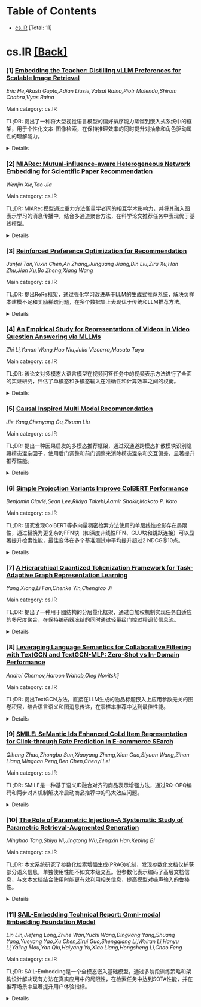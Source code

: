 <div id=toc></div>

# Table of Contents

- [cs.IR](#cs.IR) [Total: 11]


<div id='cs.IR'></div>

# cs.IR [[Back]](#toc)

### [1] [Embedding the Teacher: Distilling vLLM Preferences for Scalable Image Retrieval](https://arxiv.org/abs/2510.12014)
*Eric He,Akash Gupta,Adian Liusie,Vatsal Raina,Piotr Molenda,Shirom Chabra,Vyas Raina*

Main category: cs.IR

TL;DR: 提出了一种将大型视觉语言模型的偏好排序能力蒸馏到嵌入式系统中的框架，用于个性化文本-图像检索，在保持推理效率的同时提升对抽象和角色驱动属性的理解能力。


<details>
  <summary>Details</summary>
Motivation: 现有的嵌入式检索方法（如CLIP）主要基于字面文本-图像对训练，难以处理产品推荐中常见的抽象或角色驱动属性；而视觉语言模型虽然能灵活对齐文本和图像，但受限于上下文窗口无法直接处理大规模检索。

Method: 通过将强大的视觉语言模型的偏好排序能力蒸馏到嵌入式系统中，转移其细致的对齐能力，同时保持嵌入式方法在推理时的可扩展性。

Result: 在角色驱动的产品推荐任务上的实验表明，该方法显著优于现有的嵌入式基线方法。

Conclusion: 该方法为个性化文本-图像检索提供了一个高效的解决方案，结合了视觉语言模型的灵活性和嵌入式系统的高效性。

Abstract: Text--image retrieval is necessary for applications such as product
recommendation. Embedding-based approaches like CLIP enable efficient
large-scale retrieval via vector similarity search, but they are primarily
trained on literal caption-like text--image pairs and often fail to capture
abstract or persona-driven attributes common in product recommendation
applications (e.g., ``a gift for a mother who loves gardening''). In contrast,
state-of-the-art vision--language models (vLLMs) can align text with images in
a flexible manner, but their limited context window prevents them from directly
handling retrieval over large catalogs. We propose a framework that distills
the preference rankings of a powerful vLLM into an embedding-based system,
transferring its nuanced alignment abilities while maintaining the
inference-time scalability of an embedding-based approach. Experiments on
persona-driven product recommendation tasks demonstrate that our method
significantly outperforms existing embedding-based baselines, providing an
efficient solution for personalized text--image retrieval.

</details>


### [2] [MIARec: Mutual-influence-aware Heterogeneous Network Embedding for Scientific Paper Recommendation](https://arxiv.org/abs/2510.12054)
*Wenjin Xie,Tao Jia*

Main category: cs.IR

TL;DR: MIARec模型通过重力方法衡量学者间的相互学术影响力，并将其融入图表示学习的消息传播中，结合多通道聚合方法，在科学论文推荐任务中表现优于基线模型。


<details>
  <summary>Details</summary>
Motivation: 现有图推荐方法忽略了学术网络中普遍存在的不对称学术影响力，需要更准确地建模学者间的相互影响关系。

Method: 使用重力方法测量学者间的相互学术影响力，在消息传播过程中进行特征聚合，并采用多通道聚合方法捕捉单关系子网络的个体嵌入及其相互依赖嵌入。

Result: 在真实数据集上的实验表明，MIARec模型在三个主要评估指标上均优于基线模型。

Conclusion: MIARec模型通过考虑学术影响力的不对称性，能够更全面地理解异质学术网络，有效提升科学论文推荐性能。

Abstract: With the rapid expansion of scientific literature, scholars increasingly
demand precise and high-quality paper recommendations. Among various
recommendation methodologies, graph-based approaches have garnered attention by
effectively exploiting the structural characteristics inherent in scholarly
networks. However, these methods often overlook the asymmetric academic
influence that is prevalent in scholarly networks when learning graph
representations. To address this limitation, this study proposes the
Mutual-Influence-Aware Recommendation (MIARec) model, which employs a
gravity-based approach to measure the mutual academic influence between
scholars and incorporates this influence into the feature aggregation process
during message propagation in graph representation learning. Additionally, the
model utilizes a multi-channel aggregation method to capture both individual
embeddings of distinct single relational sub-networks and their interdependent
embeddings, thereby enabling a more comprehensive understanding of the
heterogeneous scholarly network. Extensive experiments conducted on real-world
datasets demonstrate that the MIARec model outperforms baseline models across
three primary evaluation metrics, indicating its effectiveness in scientific
paper recommendation tasks.

</details>


### [3] [Reinforced Preference Optimization for Recommendation](https://arxiv.org/abs/2510.12211)
*Junfei Tan,Yuxin Chen,An Zhang,Junguang Jiang,Bin Liu,Ziru Xu,Han Zhu,Jian Xu,Bo Zheng,Xiang Wang*

Main category: cs.IR

TL;DR: 提出ReRe框架，通过强化学习改进基于LLM的生成式推荐系统，解决负样本建模不足和奖励稀疏问题，在多个数据集上表现优于传统和LLM推荐方法。


<details>
  <summary>Details</summary>
Motivation: 当前生成式推荐系统存在两个核心限制：缺乏高质量负样本建模和依赖隐式奖励。强化学习提供自然解决方案，但在生成式推荐中应用仍面临挑战。

Method: 提出ReRe框架，包含约束束搜索提高采样效率和多样化硬负样本，同时用辅助排序奖励增强基于规则的准确度奖励，提供更细粒度的监督。

Result: 在三个真实世界数据集上的实验表明，ReRe在排序性能上持续优于传统和基于LLM的推荐方法，且在不同骨干模型和规模上都能稳健泛化。

Conclusion: ReRe不仅提升了基础模型和SFT初始化模型的性能，还系统地探索了推荐中RLVR的设计空间，为未来研究提供见解。

Abstract: Recent breakthroughs in large language models (LLMs) have fundamentally
shifted recommender systems from discriminative to generative paradigms, where
user behavior modeling is achieved by generating target items conditioned on
historical interactions. Yet current generative recommenders still suffer from
two core limitations: the lack of high-quality negative modeling and the
reliance on implicit rewards. Reinforcement learning with verifiable rewards
(RLVR) offers a natural solution by enabling on-policy sampling of harder
negatives and grounding optimization in explicit reward signals. However,
applying RLVR to generative recommenders remains non-trivial. Its unique
generation space often leads to invalid or repetitive items that undermine
sampling efficiency, and ranking supervision is sparse since most items receive
identical zero rewards. To address these challenges, we propose Reinforced
Preference Optimization for Recommendation (ReRe), a reinforcement-based
paradigm tailored to LLM-based recommenders, an important direction in
generative recommendation. ReRe incorporates constrained beam search to improve
sampling efficiency and diversify hard negatives, while augmenting rule-based
accuracy rewards with auxiliary ranking rewards for finer-grained supervision.
Extensive experiments on three real-world datasets demonstrate that ReRe
consistently outperforms both traditional and LLM-based recommenders in ranking
performance. Further analysis shows that ReRe not only enhances performance
across both base and SFT-initialized models but also generalizes robustly
across different backbone families and scales. Beyond empirical gains, we
systematically investigate the design space of RLVR in recommendation across
generation, sampling strategy, reward modeling, and optimization algorithm,
offering insights for future research.

</details>


### [4] [An Empirical Study for Representations of Videos in Video Question Answering via MLLMs](https://arxiv.org/abs/2510.12299)
*Zhi Li,Yanan Wang,Hao Niu,Julio Vizcarra,Masato Taya*

Main category: cs.IR

TL;DR: 该论文对多模态大语言模型在视频问答任务中的视频表示方法进行了全面的实证研究，评估了单模态和多模态输入在准确性和计算效率之间的权衡。


<details>
  <summary>Details</summary>
Motivation: 当前多模态大语言模型在视频问答方面取得了显著进展，但尚不清楚哪种视频表示方法最有效，以及不同模态如何在任务准确性和计算效率之间取得平衡。

Method: 系统评估了单模态输入（仅问题、字幕、视觉帧、音频信号）以及多模态组合，在两个广泛使用的基准测试VideoMME和LongVideoBench上进行实验。

Result: 视觉帧显著提高准确性但带来GPU内存和推理延迟的高昂成本，而字幕提供了轻量级但有效的替代方案，尤其适用于长视频。

Conclusion: 研究发现视频表示方法在有效性和效率之间存在明确的权衡，为设计资源感知的MLLM视频问答系统提供了实用见解。

Abstract: Multimodal large language models have recently achieved remarkable progress
in video question answering (VideoQA) by jointly processing visual, textual,
and audio information. However, it remains unclear which video representations
are most effective for MLLMs, and how different modalities balance task
accuracy against computational efficiency. In this work, we present a
comprehensive empirical study of video representation methods for VideoQA with
MLLMs. We systematically evaluate single modality inputs question only,
subtitles, visual frames, and audio signals as well as multimodal combinations,
on two widely used benchmarks: VideoMME and LongVideoBench. Our results show
that visual frames substantially enhance accuracy but impose heavy costs in GPU
memory and inference latency, while subtitles provide a lightweight yet
effective alternative, particularly for long videos. These findings highlight
clear trade-offs between effectiveness and efficiency and provide practical
insights for designing resource-aware MLLM-based VideoQA systems.

</details>


### [5] [Causal Inspired Multi Modal Recommendation](https://arxiv.org/abs/2510.12325)
*Jie Yang,Chenyang Gu,Zixuan Liu*

Main category: cs.IR

TL;DR: 提出一种因果启发的多模态推荐框架，通过双通道跨模态扩散模块识别隐藏模态混杂因子，使用后门调整和前门调整来消除模态混杂和交互偏差，显著提升推荐性能。


<details>
  <summary>Details</summary>
Motivation: 现有多模态推荐系统存在两个关键偏差：模态混杂（多个模态被相同潜在因素驱动导致虚假特征-偏好关联）和交互偏差（真实用户偏好与曝光效应和偶然点击的噪声混合）。

Method: 引入双通道跨模态扩散模块识别隐藏模态混杂因子，使用后门调整（分层匹配和向量量化码本）阻断混杂路径，应用前门调整结合因果拓扑重构构建去混杂因果子图。

Result: 在三个真实电商数据集上的广泛实验表明，该方法显著优于现有最先进基线，同时保持强可解释性。

Conclusion: 提出的因果启发的多模态推荐框架有效解决了模态混杂和交互偏差问题，在提升推荐性能的同时保持了模型的可解释性。

Abstract: Multimodal recommender systems enhance personalized recommendations in
e-commerce and online advertising by integrating visual, textual, and user-item
interaction data. However, existing methods often overlook two critical biases:
(i) modal confounding, where latent factors (e.g., brand style or product
category) simultaneously drive multiple modalities and influence user
preference, leading to spurious feature-preference associations; (ii)
interaction bias, where genuine user preferences are mixed with noise from
exposure effects and accidental clicks. To address these challenges, we propose
a Causal-inspired multimodal Recommendation framework. Specifically, we
introduce a dual-channel cross-modal diffusion module to identify hidden modal
confounders, utilize back-door adjustment with hierarchical matching and
vector-quantized codebooks to block confounding paths, and apply front-door
adjustment combined with causal topology reconstruction to build a deconfounded
causal subgraph. Extensive experiments on three real-world e-commerce datasets
demonstrate that our method significantly outperforms state-of-the-art
baselines while maintaining strong interpretability.

</details>


### [6] [Simple Projection Variants Improve ColBERT Performance](https://arxiv.org/abs/2510.12327)
*Benjamin Clavié,Sean Lee,Rikiya Takehi,Aamir Shakir,Makoto P. Kato*

Main category: cs.IR

TL;DR: 研究发现ColBERT等多向量稠密检索方法使用的单层线性投影存在局限性，通过替换为更复杂的FFN块（如深度非线性FFN、GLU块和跳跃连接）可以显著提升检索性能，最佳变体在多个基准测试中平均提升超过2 NDCG@10点。


<details>
  <summary>Details</summary>
Motivation: 探索MaxSim操作符对多向量模型训练梯度流的影响，揭示单层线性投影在ColBERT等模型中的固有局限性，并寻求通过更先进的投影块设计来改进检索性能。

Method: 设计和系统评估替代投影块，包括深度非线性FFN块、GLU块和跳跃连接等变体，并进行参数消融研究分析影响性能的关键因素。

Result: 许多投影变体优于原始线性投影，最佳变体在跨领域检索基准上平均提升超过2 NDCG@10点，其中放大中间投影和残差连接特别重要。

Conclusion: 替换ColBERT模型的线性层为更复杂的投影块是一个稳健、即插即用的升级方案，能显著提升检索性能，且效果在不同随机种子下保持一致性。

Abstract: Multi-vector dense retrieval methods like ColBERT systematically use a
single-layer linear projection to reduce the dimensionality of individual
vectors. In this study, we explore the implications of the MaxSim operator on
the gradient flows of the training of multi-vector models and show that such a
simple linear projection has inherent, if non-critical, limitations in this
setting. We then discuss the theoretical improvements that could result from
replacing this single-layer projection with well-studied alternative
feedforward linear networks (FFN), such as deeper, non-linear FFN blocks, GLU
blocks, and skip-connections, could alleviate these limitations. Through the
design and systematic evaluation of alternate projection blocks, we show that
better-designed final projections positively impact the downstream performance
of ColBERT models. We highlight that many projection variants outperform the
original linear projections, with the best-performing variants increasing
average performance on a range of retrieval benchmarks across domains by over 2
NDCG@10 points. We then conduct further exploration on the individual
parameters of these projections block in order to understand what drives this
empirical performance, highlighting the particular importance of upscaled
intermediate projections and residual connections. As part of these ablation
studies, we show that numerous suboptimal projection variants still outperform
the traditional single-layer projection across multiple benchmarks, confirming
our hypothesis. Finally, we observe that this effect is consistent across
random seeds, further confirming that replacing the linear layer of ColBERT
models is a robust, drop-in upgrade.

</details>


### [7] [A Hierarchical Quantized Tokenization Framework for Task-Adaptive Graph Representation Learning](https://arxiv.org/abs/2510.12369)
*Yang Xiang,Li Fan,Chenke Yin,Chengtao Ji*

Main category: cs.IR

TL;DR: 提出了一种用于图结构的分层量化框架，通过自加权机制实现任务自适应的多尺度聚合，在保持编码器冻结的同时通过轻量级门控过程调节信息流。


<details>
  <summary>Details</summary>
Motivation: 现有图标记化方法（线性化、连续、量化）在适应性和效率方面存在局限，特别是量化方法以固定或任务无关的方式组织层次信息，无法动态重新加权不同层级的贡献。

Method: 分层量化框架，引入自加权机制进行任务自适应多尺度聚合，保持编码器冻结，通过轻量级门控过程调节信息流。

Result: 在节点分类和链接预测基准数据集上的实验表明，在可比较的计算预算下相对于强基线模型取得了一致的改进。

Conclusion: 该方法实现了参数高效的适应性，能够适应多样化的下游任务，同时保持计算效率。

Abstract: Recent progress in language and vision foundation models demonstrates the
importance of discrete token interfaces that transform complex inputs into
compact sequences for large-scale modeling. Extending this paradigm to graphs
requires a tokenization scheme that handles non-Euclidean structures and
multi-scale dependencies efficiently. Existing approaches to graph
tokenization, linearized, continuous, and quantized, remain limited in
adaptability and efficiency. In particular, most current quantization-based
tokenizers organize hierarchical information in fixed or task-agnostic ways,
which may either over-represent or under-utilize structural cues, and lack the
ability to dynamically reweight contributions from different levels without
retraining the encoder. This work presents a hierarchical quantization
framework that introduces a self-weighted mechanism for task-adaptive
aggregation across multiple scales. The proposed method maintains a frozen
encoder while modulating information flow through a lightweight gating process,
enabling parameter-efficient adaptation to diverse downstream tasks.
Experiments on benchmark datasets for node classification and link prediction
demonstrate consistent improvements over strong baselines under comparable
computational budgets.

</details>


### [8] [Leveraging Language Semantics for Collaborative Filtering with TextGCN and TextGCN-MLP: Zero-Shot vs In-Domain Performance](https://arxiv.org/abs/2510.12461)
*Andrei Chernov,Haroon Wahab,Oleg Novitskij*

Main category: cs.IR

TL;DR: 提出TextGCN方法，直接在LLM生成的物品标题嵌入上应用参数无关的图卷积层，结合语言语义和图消息传递，在零样本推荐中达到最佳性能。


<details>
  <summary>Details</summary>
Motivation: 现有方法主要关注微调LLM生成推荐或将LLM嵌入集成到下游模型中，本文探索后一种方向，旨在更好地结合语言语义和图结构。

Method: 使用参数无关的图卷积层直接处理LLM生成的物品标题嵌入，而不是学习传统的基于ID的嵌入。还提出了TextGCN-MLP扩展，使用可训练的多层感知机和对比损失。

Result: TextGCN在零样本推荐中达到最先进性能，显著优于先前方法。TextGCN-MLP在领域内基准测试中达到最佳性能，但零样本性能低于TextGCN。

Conclusion: TextGCN架构通过结合语言语义和图消息传递实现了优秀的零样本推荐性能，但存在领域内专业化和零样本泛化之间的权衡。

Abstract: In recent years, various approaches have been proposed to leverage large
language models (LLMs) for incorporating textual information about items into
recommender systems. Existing methods primarily focus on either fine-tuning
LLMs to generate recommendations or integrating LLM-based embeddings into
downstream models. In this work, we follow the latter direction and propose
\textbf{TextGCN}, which applies parameter-free graph convolution layers
directly over LLM-based item-title embeddings, instead of learning ID-based
embeddings as in traditional methods. By combining language semantics with
graph message passing, this architecture achieves state-of-the-art zero-shot
performance, significantly outperforming prior approaches. Furthermore, we
introduce \textbf{TextGCN-MLP}, which extends TextGCN with a trainable
multilayer perceptron trained using a contrastive loss, achieving
state-of-the-art in-domain performance on recommendation benchmarks. However,
the zero-shot performance of TextGCN-MLP remains lower than that of TextGCN,
highlighting the trade-off between in-domain specialization and zero-shot
generalization. We release our code on github at
\href{https://github.com/ChernovAndrey/TFCE}{github.com/ChernovAndrey/TFCE}.

</details>


### [9] [SMILE: SeMantic Ids Enhanced CoLd Item Representation for Click-through Rate Prediction in E-commerce SEarch](https://arxiv.org/abs/2510.12604)
*Qihang Zhao,Zhongbo Sun,Xiaoyang Zheng,Xian Guo,Siyuan Wang,Zihan Liang,Mingcan Peng,Ben Chen,Chenyi Lei*

Main category: cs.IR

TL;DR: SMILE是一种基于语义ID融合对齐的商品表示增强方法，通过RQ-OPQ编码和两步对齐机制解决冷启动商品推荐中的马太效应问题。


<details>
  <summary>Details</summary>
Motivation: 现代搜索和推荐平台中，冷启动商品缺乏协同信息，加剧了现有商品的马太效应，影响平台多样性。现有方法未能考虑协同与内容之间的不对称性以及商品间的细粒度差异。

Method: 使用RQ-OPQ编码量化商品内容和协同信息，进行两步对齐：RQ编码在商品间传递共享协同信号，OPQ编码学习商品的差异化信息。

Result: 在大规模工业数据集上的离线实验显示SMILE的优越性，在线A/B测试证实了统计显著的改进：商品点击率+1.66%，买家数+1.57%，订单量+2.17%。

Conclusion: SMILE通过融合语义ID对齐有效解决了冷启动商品推荐问题，显著提升了平台性能指标。

Abstract: With the rise of modern search and recommendation platforms, insufficient
collaborative information of cold-start items exacerbates the Matthew effect of
existing platform items, challenging platform diversity and becoming a
longstanding issue. Existing methods align items' side content with
collaborative information to transfer collaborative signals from
high-popularity items to cold-start items. However, these methods fail to
account for the asymmetry between collaboration and content, nor the
fine-grained differences among items. To address these issues, we propose
SMILE, an item representation enhancement approach based on fused alignment of
semantic IDs. Specifically, we use RQ-OPQ encoding to quantize item content and
collaborative information, followed by a two-step alignment: RQ encoding
transfers shared collaborative signals across items, while OPQ encoding learns
differentiated information of items. Comprehensive offline experiments on
large-scale industrial datasets demonstrate superiority of SMILE, and rigorous
online A/B tests confirm statistically significant improvements: item CTR
+1.66%, buyers +1.57%, and order volume +2.17%.

</details>


### [10] [The Role of Parametric Injection-A Systematic Study of Parametric Retrieval-Augmented Generation](https://arxiv.org/abs/2510.12668)
*Minghao Tang,Shiyu Ni,Jingtong Wu,Zengxin Han,Keping Bi*

Main category: cs.IR

TL;DR: 本文系统研究了参数化检索增强生成(PRAG)机制，发现参数化文档仅捕获部分语义信息，单独使用性能不如文本级交互。但参数化表示编码了高层文档信息，与文本文档结合使用时能更有效利用相关信息，提高模型对噪声输入的鲁棒性。


<details>
  <summary>Details</summary>
Motivation: 尽管PRAG作为新兴的RAG形式受到关注，但其参数注入机制仍缺乏深入理解。本研究旨在阐明参数注入在PRAG中的作用机制。

Method: 通过系统研究PRAG，分析参数化文档与文本文档的交互效果，比较单独使用参数化文档、文本文档以及两者结合时的性能差异。

Result: 参数化文档仅捕获文档的部分语义信息，单独使用时性能不如文本级交互。但参数化表示编码了高层文档信息，与文本文档结合能更有效利用相关信息，提高对噪声输入的鲁棒性，性能优于单独使用任一来源。

Conclusion: 建议联合使用参数化和文本文档，并提倡增加参数化表示的信息含量以推进PRAG的发展。

Abstract: Retrieval-augmented generation (RAG) enhances large language models (LLMs) by
retrieving external documents. As an emerging form of RAG, parametric
retrieval-augmented generation (PRAG) encodes documents as model parameters
(i.e., LoRA modules) and injects these representations into the model during
inference, enabling interaction between the LLM and documents at parametric
level. Compared with directly placing documents in the input context, PRAG is
more efficient and has the potential to offer deeper model-document
interaction. Despite its growing attention, the mechanism underlying parametric
injection remains poorly understood. In this work, we present a systematic
study of PRAG to clarify the role of parametric injection, showing that
parameterized documents capture only partial semantic information of documents,
and relying on them alone yields inferior performance compared to interaction
at text level. However, these parametric representations encode high-level
document information that can enhance the model's understanding of documents
within the input context. When combined parameterized documents with textual
documents, the model can leverage relevant information more effectively and
become more robust to noisy inputs, achieving better performance than either
source alone. We recommend jointly using parameterized and textual documents
and advocate for increasing the information content of parametric
representations to advance PRAG.

</details>


### [11] [SAIL-Embedding Technical Report: Omni-modal Embedding Foundation Model](https://arxiv.org/abs/2510.12709)
*Lin Lin,Jiefeng Long,Zhihe Wan,Yuchi Wang,Dingkang Yang,Shuang Yang,Yueyang Yao,Xu Chen,Zirui Guo,Shengqiang Li,Weiran Li,Hanyu Li,Yaling Mou,Yan Qiu,Haiyang Yu,Xiao Liang,Hongsheng Li,Chao Feng*

Main category: cs.IR

TL;DR: SAIL-Embedding是一个全模态嵌入基础模型，通过多阶段训练策略和架构设计解决现有方法在真实应用中的局限性，在检索任务中达到SOTA性能，并在推荐场景中显著提升用户体验指标。


<details>
  <summary>Details</summary>
Motivation: 解决现有多模态嵌入模型在真实世界应用中的挑战，包括有限模态支持、训练机制不稳定和工业领域差距等问题。

Method: 提出多阶段训练方案：内容感知渐进训练增强模型对下游任务的适应性；协作感知推荐增强训练通过知识蒸馏和用户历史兴趣挖掘来适应推荐场景；同时开发随机专业化和数据集驱动模式匹配来增强训练灵活性和泛化性。

Result: 在不同检索任务中达到SOTA性能；在抖音精选场景中实现7天LT增益+0.158%和14天LT增益+0.144%；在抖音feed排序模型中，匹配特征带来+0.08% AUC增益。

Conclusion: SAIL-Embedding通过精心设计的训练策略有效解决了多模态嵌入模型在工业应用中的关键挑战，在多个真实场景中显著提升了推荐系统的性能指标。

Abstract: Multimodal embedding models aim to yield informative unified representations
that empower diverse cross-modal tasks. Despite promising developments in the
evolution from CLIP-based dual-tower architectures to large vision-language
models, prior works still face unavoidable challenges in real-world
applications and business scenarios, such as the limited modality support,
unstable training mechanisms, and industrial domain gaps. In this work, we
introduce SAIL-Embedding, an omni-modal embedding foundation model that
addresses these issues through tailored training strategies and architectural
design. In the optimization procedure, we propose a multi-stage training scheme
to boost the multifaceted effectiveness of representation learning.
Specifically, the content-aware progressive training aims to enhance the
model's adaptability to diverse downstream tasks and master enriched
cross-modal proficiency. The collaboration-aware recommendation enhancement
training further adapts multimodal representations for recommendation scenarios
by distilling knowledge from sequence-to-item and ID-to-item embeddings while
mining user historical interests. Concurrently, we develop the stochastic
specialization and dataset-driven pattern matching to strengthen model training
flexibility and generalizability. Experimental results show that SAIL-Embedding
achieves SOTA performance compared to other methods in different retrieval
tasks. In online experiments across various real-world scenarios integrated
with our model, we observe a significant increase in Lifetime (LT), which is a
crucial indicator for the recommendation experience. For instance, the model
delivers the 7-day LT gain of +0.158% and the 14-day LT gain of +0.144% in the
Douyin-Selected scenario. For the Douyin feed rank model, the match features
produced by SAIL-Embedding yield a +0.08% AUC gain.

</details>
